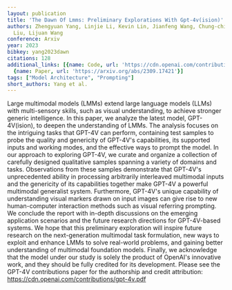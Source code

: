 ```yaml
---
layout: publication
title: 'The Dawn Of Lmms: Preliminary Explorations With Gpt-4v(ision)'
authors: Zhengyuan Yang, Linjie Li, Kevin Lin, Jianfeng Wang, Chung-ching Lin, Zicheng
  Liu, Lijuan Wang
conference: Arxiv
year: 2023
bibkey: yang2023dawn
citations: 128
additional_links: [{name: Code, url: 'https://cdn.openai.com/contributions/gpt-4v.pdf'},
  {name: Paper, url: 'https://arxiv.org/abs/2309.17421'}]
tags: ["Model Architecture", "Prompting"]
short_authors: Yang et al.
---
```

Large multimodal models (LMMs) extend large language models (LLMs) with
multi-sensory skills, such as visual understanding, to achieve stronger generic
intelligence. In this paper, we analyze the latest model, GPT-4V(ision), to
deepen the understanding of LMMs. The analysis focuses on the intriguing tasks
that GPT-4V can perform, containing test samples to probe the quality and
genericity of GPT-4V's capabilities, its supported inputs and working modes,
and the effective ways to prompt the model. In our approach to exploring
GPT-4V, we curate and organize a collection of carefully designed qualitative
samples spanning a variety of domains and tasks. Observations from these
samples demonstrate that GPT-4V's unprecedented ability in processing
arbitrarily interleaved multimodal inputs and the genericity of its
capabilities together make GPT-4V a powerful multimodal generalist system.
Furthermore, GPT-4V's unique capability of understanding visual markers drawn
on input images can give rise to new human-computer interaction methods such as
visual referring prompting. We conclude the report with in-depth discussions on
the emerging application scenarios and the future research directions for
GPT-4V-based systems. We hope that this preliminary exploration will inspire
future research on the next-generation multimodal task formulation, new ways to
exploit and enhance LMMs to solve real-world problems, and gaining better
understanding of multimodal foundation models. Finally, we acknowledge that the
model under our study is solely the product of OpenAI's innovative work, and
they should be fully credited for its development. Please see the GPT-4V
contributions paper for the authorship and credit attribution:
https://cdn.openai.com/contributions/gpt-4v.pdf